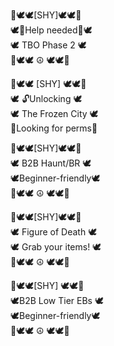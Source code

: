 🌸🕊🕊[SHY]🕊🕊🌸  
🕊🚨Help needed🚨🕊  
🕊     TBO Phase 2    🕊  
🌸🕊🕊    ☮   🕊🕊🌸  

🌸🕊🕊 [SHY] 🕊🕊🌸  
🕊     🔓Unlocking      🕊  
🕊   The Frozen City   🕊  
🌸Looking for perms🌸  

🌸🕊🕊[SHY]🕊🕊🌸    
🕊️   B2B Haunt/BR   🕊  
🕊Beginner-friendly🕊  
🌸🕊🕊   ☮    🕊🕊🌸  

🌸🕊🕊[SHY]🕊🕊🌸  
🕊️   Figure of Death   🕊  
🕊 Grab your items! 🕊  
🌸🕊🕊   ☮    🕊🕊🌸  

🌸🕊🕊[SHY] 🕊🕊🌸  
🕊B2B Low Tier EBs 🕊  
🕊Beginner-friendly🕊  
🌸🕊🕊    ☮    🕊🕊🌸  